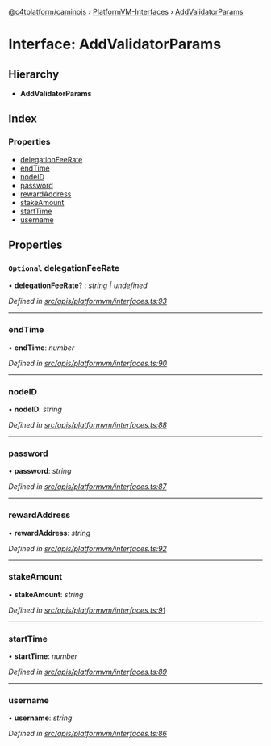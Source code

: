 [@c4tplatform/caminojs](../api.md) › [PlatformVM-Interfaces](../modules/platformvm_interfaces.md) › [AddValidatorParams](platformvm_interfaces.addvalidatorparams.md)

# Interface: AddValidatorParams

## Hierarchy

* **AddValidatorParams**

## Index

### Properties

* [delegationFeeRate](platformvm_interfaces.addvalidatorparams.md#optional-delegationfeerate)
* [endTime](platformvm_interfaces.addvalidatorparams.md#endtime)
* [nodeID](platformvm_interfaces.addvalidatorparams.md#nodeid)
* [password](platformvm_interfaces.addvalidatorparams.md#password)
* [rewardAddress](platformvm_interfaces.addvalidatorparams.md#rewardaddress)
* [stakeAmount](platformvm_interfaces.addvalidatorparams.md#stakeamount)
* [startTime](platformvm_interfaces.addvalidatorparams.md#starttime)
* [username](platformvm_interfaces.addvalidatorparams.md#username)

## Properties

### `Optional` delegationFeeRate

• **delegationFeeRate**? : *string | undefined*

*Defined in [src/apis/platformvm/interfaces.ts:93](https://github.com/chain4travel/caminojs/blob/ac57b5af/src/apis/platformvm/interfaces.ts#L93)*

___

###  endTime

• **endTime**: *number*

*Defined in [src/apis/platformvm/interfaces.ts:90](https://github.com/chain4travel/caminojs/blob/ac57b5af/src/apis/platformvm/interfaces.ts#L90)*

___

###  nodeID

• **nodeID**: *string*

*Defined in [src/apis/platformvm/interfaces.ts:88](https://github.com/chain4travel/caminojs/blob/ac57b5af/src/apis/platformvm/interfaces.ts#L88)*

___

###  password

• **password**: *string*

*Defined in [src/apis/platformvm/interfaces.ts:87](https://github.com/chain4travel/caminojs/blob/ac57b5af/src/apis/platformvm/interfaces.ts#L87)*

___

###  rewardAddress

• **rewardAddress**: *string*

*Defined in [src/apis/platformvm/interfaces.ts:92](https://github.com/chain4travel/caminojs/blob/ac57b5af/src/apis/platformvm/interfaces.ts#L92)*

___

###  stakeAmount

• **stakeAmount**: *string*

*Defined in [src/apis/platformvm/interfaces.ts:91](https://github.com/chain4travel/caminojs/blob/ac57b5af/src/apis/platformvm/interfaces.ts#L91)*

___

###  startTime

• **startTime**: *number*

*Defined in [src/apis/platformvm/interfaces.ts:89](https://github.com/chain4travel/caminojs/blob/ac57b5af/src/apis/platformvm/interfaces.ts#L89)*

___

###  username

• **username**: *string*

*Defined in [src/apis/platformvm/interfaces.ts:86](https://github.com/chain4travel/caminojs/blob/ac57b5af/src/apis/platformvm/interfaces.ts#L86)*
